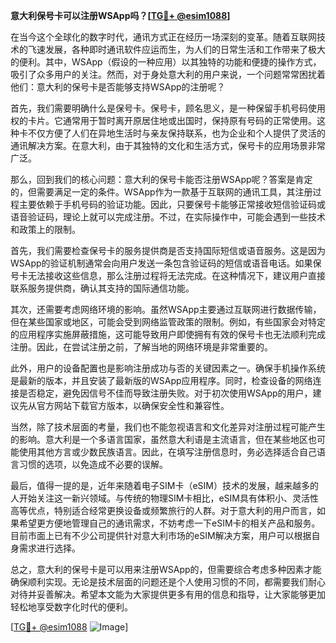 **意大利保号卡可以注册WSApp吗？[[TG💪+ @esim1088](https://t.me/s/esim1088)]**

在当今这个全球化的数字时代，通讯方式正在经历一场深刻的变革。随着互联网技术的飞速发展，各种即时通讯软件应运而生，为人们的日常生活和工作带来了极大的便利。其中，WSApp（假设的一种应用）以其独特的功能和便捷的操作方式，吸引了众多用户的关注。然而，对于身处意大利的用户来说，一个问题常常困扰着他们：意大利的保号卡是否能够支持WSApp的注册呢？

首先，我们需要明确什么是保号卡。保号卡，顾名思义，是一种保留手机号码使用权的卡片。它通常用于暂时离开原居住地或出国时，保持原有号码的正常使用。这种卡不仅方便了人们在异地生活时与亲友保持联系，也为企业和个人提供了灵活的通讯解决方案。在意大利，由于其独特的文化和生活方式，保号卡的应用场景非常广泛。

那么，回到我们的核心问题：意大利的保号卡能否注册WSApp呢？答案是肯定的，但需要满足一定的条件。WSApp作为一款基于互联网的通讯工具，其注册过程主要依赖于手机号码的验证功能。因此，只要保号卡能够正常接收短信验证码或语音验证码，理论上就可以完成注册。不过，在实际操作中，可能会遇到一些技术和政策上的限制。

首先，我们需要检查保号卡的服务提供商是否支持国际短信或语音服务。这是因为WSApp的验证机制通常会向用户发送一条包含验证码的短信或语音电话。如果保号卡无法接收这些信息，那么注册过程将无法完成。在这种情况下，建议用户直接联系服务提供商，确认其支持的国际通信功能。

其次，还需要考虑网络环境的影响。虽然WSApp主要通过互联网进行数据传输，但在某些国家或地区，可能会受到网络监管政策的限制。例如，有些国家会对特定的应用程序实施屏蔽措施，这可能导致用户即使拥有有效的保号卡也无法顺利完成注册。因此，在尝试注册之前，了解当地的网络环境是非常重要的。

此外，用户的设备配置也是影响注册成功与否的关键因素之一。确保手机操作系统是最新的版本，并且安装了最新版的WSApp应用程序。同时，检查设备的网络连接是否稳定，避免因信号不佳而导致注册失败。对于初次使用WSApp的用户，建议先从官方网站下载官方版本，以确保安全性和兼容性。

当然，除了技术层面的考量，我们也不能忽视语言和文化差异对注册过程可能产生的影响。意大利是一个多语言国家，虽然意大利语是主流语言，但在某些地区也可能使用其他方言或少数民族语言。因此，在填写注册信息时，务必选择适合自己语言习惯的选项，以免造成不必要的误解。

最后，值得一提的是，近年来随着电子SIM卡（eSIM）技术的发展，越来越多的人开始关注这一新兴领域。与传统的物理SIM卡相比，eSIM具有体积小、灵活性高等优点，特别适合经常更换设备或频繁旅行的人群。对于意大利的用户而言，如果希望更方便地管理自己的通讯需求，不妨考虑一下eSIM卡的相关产品和服务。目前市面上已有不少公司提供针对意大利市场的eSIM解决方案，用户可以根据自身需求进行选择。

总之，意大利的保号卡是可以用来注册WSApp的，但需要综合考虑多种因素才能确保顺利实现。无论是技术层面的问题还是个人使用习惯的不同，都需要我们耐心对待并妥善解决。希望本文能为大家提供更多有用的信息和指导，让大家能够更加轻松地享受数字化时代的便利。

[[TG💪+ @esim1088](https://t.me/s/esim1088) ![Image](https://i.postimg.cc/4NQfJmqS/Snipaste-2025-05-13-00-14-12.png)]